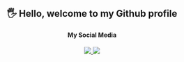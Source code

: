 <h2 align="center"><strong> 🖐 Hello, welcome to my Github profile</strong></h2>

<!-- <h4 align="center"><strong>My Tech Stack:</strong></h4>

<div align='center'>
	<img src='https://img.shields.io/badge/javascript-%23323330.svg?style=for-the-badge&logo=javascript&logoColor=%23F7DF1E' />
	<img src='https://img.shields.io/badge/react-%2320232a.svg?style=for-the-badge&logo=react&logoColor=%2361DAFB' />
</div>
<br />
<br />
-->
<!-- 
<div align='center'>
<a href="https://github.com/daffadmr">
  <img src="https://github-readme-stats.vercel.app/api?username=daffadmr&theme=gotham&hide_border=false&include_all_commits=false&count_private=false" />
</a>
</div >
 -->
<!-- <div align='center'>
  <img src='https://github-readme-streak-stats.herokuapp.com/?user=daffadmr&theme=gotham&hide_border=false' />
</div> -->

<div align='center'>
<h4 align="center"><strong>My Social Media</strong></h4>
	<a href='https://linkedin.com/in/daffadmr/'>
	<img src='https://img.shields.io/badge/LinkedIn-%230077B5.svg?logo=linkedin&logoColor=white' />
</a>
<a href='https://twitter.com/daffadmr'>
	<img src='https://img.shields.io/twitter/url?label=twitter&style=social&url=https%3A%2F%2Ftwitter.com%2Fdaffadmr' />
</a>
</div>
